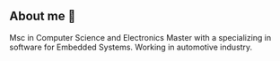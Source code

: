 ## About me :information_desk_person:

Msc in Computer Science and Electronics Master with a specializing in software for Embedded Systems. Working in automotive industry. 


